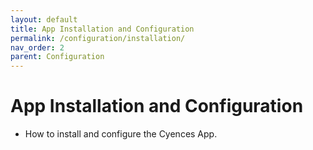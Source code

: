 ```yaml
---
layout: default
title: App Installation and Configuration
permalink: /configuration/installation/
nav_order: 2
parent: Configuration
---
```



# App Installation and Configuration
* How to install and configure the Cyences App.

